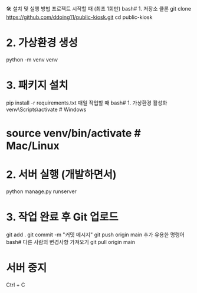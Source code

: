 🛠️ 설치 및 실행 방법
프로젝트 시작할 때 (최초 1회만)
bash# 1. 저장소 클론
git clone https://github.com/ddoing11/public-kiosk.git
cd public-kiosk

# 2. 가상환경 생성
python -m venv venv

# 3. 패키지 설치
pip install -r requirements.txt
매일 작업할 때
bash# 1. 가상환경 활성화
venv\Scripts\activate  # Windows
# source venv/bin/activate  # Mac/Linux

# 2. 서버 실행 (개발하면서)
python manage.py runserver

# 3. 작업 완료 후 Git 업로드
git add .
git commit -m "커밋 메시지"
git push origin main
추가 유용한 명령어
bash# 다른 사람의 변경사항 가져오기
git pull origin main

# 서버 중지
Ctrl + C
